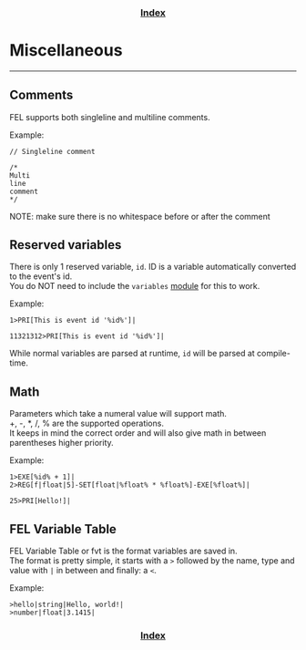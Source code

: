 <h3 align="center"><a href="index.html">Index</a></h3>

# Miscellaneous
-----

## Comments
FEL supports both singleline and multiline comments.

Example:
```
// Singleline comment

/*
Multi
line
comment
*/
```
  NOTE: make sure there is no whitespace before or after the comment
  
## Reserved variables
There is only 1 reserved variable, `id`.
ID is a variable automatically converted to the event's id.  
You do NOT need to include the `variables` [module](modules.html) for this to work.

Example:
```
1>PRI[This is event id '%id%']|

11321312>PRI[This is event id '%id%']|
```
While normal variables are parsed at runtime, `id` will be parsed at compile-time.

## Math
Parameters which take a numeral value will support math.  
+, -, *, /, % are the supported operations.  
It keeps in mind the correct order and will also give math in between parentheses higher priority.  

Example:
```
1>EXE[%id% + 1]|
2>REG[f|float|5]-SET[float|%float% * %float%]-EXE[%float%]|

25>PRI[Hello!]|
```

## FEL Variable Table
FEL Variable Table or fvt is the format variables are saved in.  
The format is pretty simple, it starts with a `>` followed by the name, type and value with `|` in between and finally: a `<`.  

Example:
```
>hello|string|Hello, world!|
>number|float|3.1415|
```

<h3 align="center"><a href="index.html">Index</a></h3>
